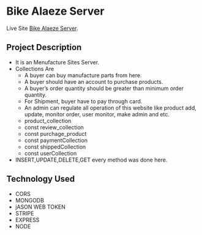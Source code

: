 # Bike Alaeze Server

Live Site [Bike Alaeze Server](https://bikes-alaeze.herokuapp.com/).

## Project Description

- It is an Menufacture Sites Server.
- Collections Are
  - A buyer can buy manufacture parts from here.
  - A buyer should have an account to purchase products.
  - A buyer’s order quantity should be greater than minimum order quantity.
  - For Shipment, buyer have to pay through card.
  - An admin can regulate all operation of this website like product add, update, monitor order,
    user monitor, make admin and etc.
  - product_collection
  - const review_collection
  - const purchage_product
  - const paymentCollection
  - const shippedCollection
  - const userCollection
- INSERT,UPDATE,DELETE,GET every method was done here.

## Technology Used

- CORS
- MONGODB
- jASON WEB TOKEN
- STRIPE
- EXPRESS
- NODE
